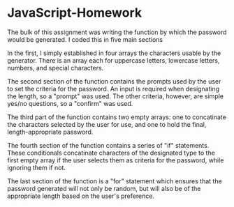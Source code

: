 # JavaScript-Homework

The bulk of this assignment was writing the function by which the password would be generated.  I coded this in five main sections

In the first, I simply established in four arrays the characters usable by the generator.  There is an array each for uppercase letters, lowercase letters, numbers, and special characters.

The second section of the function contains the prompts used by the user to set the criteria for the password. An input is required when designating the length, so a "prompt" was used.  The other criteria, however, are simple yes/no questions, so a "confirm" was used.

The third part of the function contains two empty arrays:  one to concatinate the characters selected by the user for use, and one to hold the final, length-appropriate password.

The fourth section of the function contains a series of "if" statements.  These conditionals concatinate characters of the designated type to the first empty array if the user selects them as criteria for the password, while ignoring them if not.

The last section of the function is a "for" statement which ensures that the password generated will not only be random, but will also be of the appropriate length based on the user's preference.